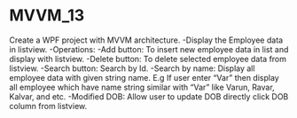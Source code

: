 # MVVM_13
Create a WPF project with MVVM architecture.
-Display the Employee data in listview.
-Operations:
-Add button: To insert new employee data in list and display with listview.
-Delete button: To delete selected employee data from listview.
-Search button: Search by Id.
-Search by name: Display all employee data with given string name. E.g If user enter “Var” then display all employee which have name string similar with “Var” like Varun, Ravar, Kalvar, and etc.
-Modified DOB: Allow user to update DOB directly click DOB column from listview.

